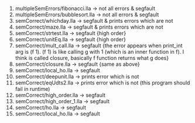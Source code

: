 1. multipleSemErrors/fibonacci.lla   -> not all errors & segfault
2. multipleSemErrors/bubblesort.lla  -> not all errors & segfault
3. semCorrect/whichday.lla           -> segfault & prints errors which are not
4. semCorrect/maze.lla               -> segfault & prints errors which are not
6. semCorrect/strtest.lla            -> segfault {high order}
7. semCorrect/unitEq.lla             -> segfault {high order}
8. semCorrect/mult_call.lla          -> segfault {the error appears when print_int arg is (f 1). (f 1) is like calling g with 1 (which is an inner function in f). I think is called closure, basically f function returns what g does}
9. semCorrect/closure.lla            -> segfault {same as above}
10. semCorrect/local_ho.lla          -> segfault
11. semCorrect/deepunit.lla          -> prints error which is not
12. semCorrect/eqUdts2.lla           -> prints error which is not (this program should fail in runtime)   
13. semCorrect/high_order.lla        -> segfault
14. semCorrect/high_order_1.lla      -> segfault
15. semCorrect/ho.lla                -> segfault
16. semCorrect/local_ho.lla          -> segfault
